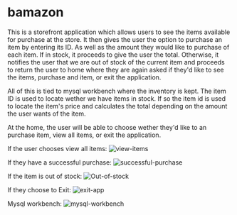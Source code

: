 # bamazon

This is a storefront application which allows users to see the items available for purchase at the store. 
It then gives the user the option to purchase an item by entering its ID. As well as the amount they would like to purchase of each item.
If in stock, it proceeds to give the user the total. Otherwise, it notifies the user that we are out of stock of the current item and proceeds to return the user to home where they are again asked if they'd like to see the items, purchase and item, or exit the application.

All of this is tied to mysql workbench where the inventory is kept. The item ID is used to locate wether we have items in stock. If so the item id is used to locate the item's price and calculates the total depending on the amount the user wants of the item.

At the home, the user will be able to choose wether they'd like to an purchase item, view all items, or exit the application. 

If the user chooses view all items:
![view-items](https://github.com/Yenseydm/bamazon/blob/master/all%20items.gif)

If they have a successful purchase:
![successful-purchase]()

If the item is out of stock:
![Out-of-stock]()

If they choose to Exit:
![exit-app]()

Mysql workbench:
![mysql-workbench]()


